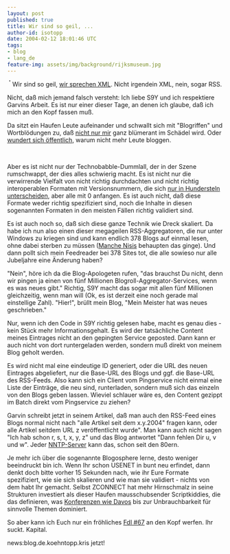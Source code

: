 ```yaml
---
layout: post
published: true
title: Wir sind so geil, ...
author-id: isotopp
date: 2004-02-12 18:01:46 UTC
tags:
- blog
- lang_de
feature-img: assets/img/background/rijksmuseum.jpg
---
```

<img border='1' hspace='5' align='left' src='/uploads/rss.png' alt='' /> Wir sind so geil, <a href="http://www.supergarv.de/serendipity/archives/311_s9y_Individualisierter_RSSFeed_per_Conditional_Get.html">wir sprechen XML</a>. Nicht irgendein XML, nein, sogar RSS.

Nicht, daß mich jemand falsch versteht: Ich liebe S9Y und ich respektiere Garvins Arbeit. Es ist nur einer dieser Tage, an denen ich glaube, daß ich mich an den Kopf fassen muß.

Da sitzt ein Haufen Leute aufeinander und schwallt sich mit "Blogriffen" und Wortblödungen zu, daß <a href="http://www.naomiwatts.info/serendipity/archives/104_Blogwhat__Blogroll_blogarama_blogtree_blogwise_blogcheck_blogoo.html">nicht nur mir</a> ganz blümerant im Schädel wird. Oder <a href="http://blogosfear.org/eintrag.php?id=29">wundert sich öffentlich</a>, warum nicht mehr Leute bloggen.

&nbsp;

Aber es ist nicht nur der Technobabble-Dummlall, der in der Szene rumschwappt, der dies alles schwierig macht. Es ist nicht nur die verwirrende Vielfalt von nicht richtig durchdachten und nicht richtig interoperablen Formaten mit Versionsnummern, die sich <a href="http://uckan.info/wasistrss.htm#a1">nur in Hundersteln unterscheiden</a>, aber alle mit 0 anfangen. Es ist auch nicht, daß diese Formate weder richtig spezifiziert sind, noch die Inhalte in diesen sogenannten Formaten in den meisten Fällen richtig validiert sind.

Es ist auch noch so, daß sich diese ganze Technik wie Dreck skaliert. Da habe ich nun also einen dieser megageilen RSS-Aggregatoren, die nur unter Windows zu kriegen sind und kann endlich 378 Blogs auf einmal lesen, ohne dabei sterben zu müssen (<a href="http://beissholz.de/pivot/entry.php?id=178">Manche Nisis</a> behaupten das ginge). Und dann pollt sich mein Feedreader bei 378 Sites tot, die alle sowieso nur alle Jubeljahre eine Änderung haben?

"Nein", höre ich da die Blog-Apologeten rufen, "das brauchst Du nicht, denn wir pingen ja einen von fünf Millionen Blogroll-Aggregator-Services, wenn es was neues gibt." Richtig, S9Y macht das sogar mit allen fünf Millionen gleichzeitig, wenn man will (Ok, es ist derzeit eine noch gerade mal einstellige Zahl). "Hier!", brüllt mein Blog, "Mein Meister hat was neues geschrieben."

Nur, wenn ich den Code in S9Y richtig gelesen habe, macht es genau dies - kein Stück mehr Informationsgehalt. Es wird der tatsächliche Content meines Eintrages nicht an den gepingten Service geposted. Dann kann er auch nicht von dort runtergeladen werden, sondern muß direkt von meinem Blog geholt werden.

Es wird nicht mal eine eindeutige ID generiert, oder die URL des neuen Eintrages abgeliefert, nur die Base-URL des Blogs und ggf. die Base-URL des RSS-Feeds. Also kann sich ein Client vom Pingservice nicht einmal eine Liste der Einträge, die neu sind, runterladen, sondern muß sich das einzeln von den Blogs geben lassen. Wieviel schlauer wäre es, den Content gezippt im Batch direkt vom Pingservice zu ziehen?

Garvin schreibt jetzt in seinem Artikel, daß man auch den RSS-Feed eines Blogs normal nicht nach "alle Artikel seit dem x.y.2004" fragen kann, oder alle Artikel seitdem URL z veröffentlicht wurde". Man kann auch nicht sagen "Ich hab schon r, s, t, x, y, z" und das Blog antwortet "Dann fehlen Dir u, v und w". Jeder <a href="http://www.ietf.org/rfc/rfc1036.txt">NNTP-Server</a> kann das, schon seit den 80ern.

Je mehr ich über die sogenannte Blogosphere lerne, desto weniger beeindruckt bin ich. Wenn Ihr schon USENET in bunt neu erfindet, dann denkt doch bitte vorher 15 Sekunden nach, wie ihr Eure Formate spezifiziert, wie sie sich skalieren und wie man sie validiert - nichts von dem habt Ihr gemacht. Selbst ZCONNECT hat mehr Hirnschmalz in seine Strukturen investiert als dieser Haufen mausschubsender Scriptkiddies, die das definieren, was <a href="http://www.iht.com/articles/126768.html">Konferenzen wie Davos</a> bis zur Unbrauchbarkeit für sinnvolle Themen dominiert.

So aber kann ich Euch nur ein fröhliches <a href="http://www.iks-jena.de/mitarb/lutz/usenet/Fachbegriffe.der.Informatik.html#67">FdI #67</a> an den Kopf werfen. Ihr suckt. Kapital.

news:blog.de.koehntopp.kris jetzt!

